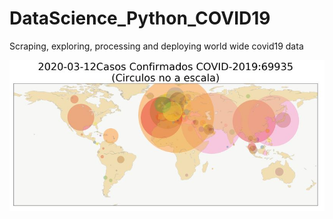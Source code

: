 # DataScience_Python_COVID19
Scraping, exploring, processing and deploying world wide covid19 data

![alt_text](https://github.com/jblanco89/DataScience_Python_COVID19/blob/master/screen.JPG)

